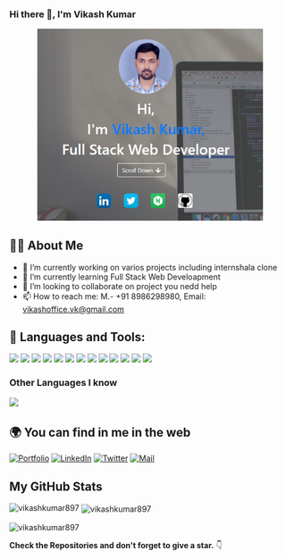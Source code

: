 ### Hi there 👋, I'm Vikash Kumar

<!--
**vikashkumar897/vikashkumar897** is a ✨ _special_ ✨ repository because its `README.md` (this file) appears on your GitHub profile.--->

<p align="center">
  <img src="https://raw.githubusercontent.com/vikashkumar897/vikashkumar897/main/card.jpg" width="80%" title="Intro Card" alt="Intro Card">
</p>

## 🙋‍♂️ About Me

- 🔭 I’m currently working on varios projects including internshala clone
- 🌱 I’m currently learning Full Stack Web Develoapment
- 👯 I’m looking to collaborate on project you nedd help
- 📫 How to reach me: M.- +91 8986298980, Email: vikashoffice.vk@gmail.com

## 🚀 Languages and Tools:


<img src = "https://img.shields.io/badge/-HTML5-E34F26?style=flat&logo=html5&logoColor=white"> <img src = "https://img.shields.io/badge/-CSS3-1572B6?style=flat&logo=css3&logoColor=white">
<img src="https://img.shields.io/badge/-Bootstrap-563D7C?style=flat&logo=bootstrap&logoColor=white">
<img src="https://img.shields.io/badge/-JavaScript-eed718?style=flat&logo=javascript&logoColor=ffffff">
<img src="https://img.shields.io/badge/-React-000000?style=flat&logo=react&logoColor=00c8ff">
<img src="https://img.shields.io/badge/-Node.js-3C873A?style=flat&logo=Node.js&logoColor=white">
<img src="https://img.shields.io/badge/-Firebase-FFA611?style=flat&logo=firebase&logoColor=FFFFFF">
<img src="http://img.shields.io/badge/-Amazon%20Web%20Services-4285F4?style=flat&logo=google%20cloud&logoColor=white">
<img src="https://img.shields.io/badge/-Progressive Web Apps-5A0FC8?style=flat">
<img src="http://img.shields.io/badge/-Git-F1502F?style=flat&logo=git&logoColor=FFFFFF">
<img src="http://img.shields.io/badge/-Github-000000?style=flat&logo=github&logoColor=FFFFFF">
<img src="http://img.shields.io/badge/-VS%20Code-007ACC?style=flat&logo=visual%20studio%20code&logoColor=white">
<img src="http://img.shields.io/badge/-Heroku-430098?style=flat&logo=heroku&logoColor=white">

### Other Languages I know

<img src="https://img.shields.io/badge/-Python-black?style=flat&logo=python&logoColor=white">


## 🌍 You can find in me in the web 

[![Portfolio](http://img.shields.io/badge/-Portfolio%20Website-ffffff?style=flat&logo=data%3Aimage%2Fpng%3Bbase64%2CiVBORw0KGgoAAAANSUhEUgAAABAAAAAQCAYAAAAf8%2F9hAAAABHNCSVQICAgIfAhkiAAAAAlwSFlzAAAAdgAAAHYBTnsmCAAAABl0RVh0U29mdHdhcmUAd3d3Lmlua3NjYXBlLm9yZ5vuPBoAAAEYSURBVDiNxdHNK4RRFMfxzzMzhVJeirKwIZKVyG4WY22nrCwoG%2FkHbGYzO%2FkfLKysZSHFgmxtKCJkNTLEyEtZTGPx3KnpaWSS8q3bOffcc37ndC7%2FTYRldKKCdMJ%2Bxwbm8QJ57GMOV5jFaRD5iXyEHZzjCb24D7bYhEAugwOsNpHciCiNa7wlHiYTE%2FSggHEM4CTEsynxMmAME8GfRg6D4f6Kh%2BDf1HdKBTsaio4xhAscYhH96K4Ty2IF64hqAo%2FoQitmsIV2tKCMEs7QFk4ae6jWBEpYwzAy%2BAh%2BIYzfh6nQoBUj2BSUsjjCe5jkUrzUIj7rdvAs%2Fuo7bIu%2F%2BzYTOtaohIQkVew2iC9EWEJHg8dmKP%2By7g%2F5Ahl%2FO9wcY8OAAAAAAElFTkSuQmCC&logoColor=white)][website]
[![LinkedIn](http://img.shields.io/badge/-LinkedIn-0077B5?style=flat&logo=linkedIn&logoColor=white)][linkedin]
[![Twitter](http://img.shields.io/badge/-Twitter-1DA1F2?style=flat&logo=twitter&logoColor=white)][twitter]
[![Mail](https://img.shields.io/badge/-Gmail-D14836?style=flat&logo=gmail&logoColor=white)][mail]


## My GitHub Stats

<p><img align="left" src="https://github-readme-stats.vercel.app/api/top-langs?username=vikashkumar897&show_icons=true&locale=en&layout=compact" alt="vikashkumar897" /></p>

<p>&nbsp;<img align="center" src="https://github-readme-stats.vercel.app/api?username=vikashkumar897&show_icons=true&locale=en" alt="vikashkumar897" /></p>

<p><img align="center" src="https://github-readme-streak-stats.herokuapp.com/?user=vikashkumar897&" alt="vikashkumar897" /></p>

**Check the Repositories and don't forget to give a star.** 👇


[website]: https://vikash-port.netlify.app/
[mail]: mailto:vikashoffice.vk@gmail.com
[twitter]: https://twitter.com/VikashofficeVk
[linkedin]: https://www.linkedin.com/in/vikash-kumar-048363163/
